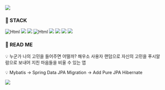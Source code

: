 <img src="https://capsule-render.vercel.app/api?type=waving&color=BDBDC8&height=150&section=header&text=🔥🖥️Haewooso%20Back-End%20Repository!🖥️🔥&fontSize=30&fontAlignY=30" />

### 📌 STACK
<img alt="Html" src ="https://img.shields.io/badge/JAVA-grey"></img>
<img src="https://img.shields.io/badge/SpringBoot-darkgreen?style=flat&logo=Spring Boot&logoColor=black"/>
<img src="https://img.shields.io/badge/REST API-olive"/>
<img alt="Html" src ="https://img.shields.io/badge/Firebaae Cloud Messaging-darkgrey"></img>
<img src="https://img.shields.io/badge/Spring Data JPA-darkgreen"/>
<img src="https://img.shields.io/badge/Mybatis-black"/>
<img src="https://img.shields.io/badge/PostgreSQL-cadetblue?style=flat&logo=PostgreSQL&logoColor=black"/>
<img src="https://img.shields.io/badge/Swagger-olive"/>

### 📌 READ ME
💡 누군가 나의 고민을 들어주면 어떨까? 해우소 사용자 랜덤으로 자신의 고민을 푸시알람으로 보내어 지친 마음들을 비울 수 있는 앱

💡 Mybatis -> Spring Data JPA Migration -> Add Pure JPA Hibernate

<img src="https://capsule-render.vercel.app/api?type=waving&color=BDBDC8&height=150&section=footer" />
